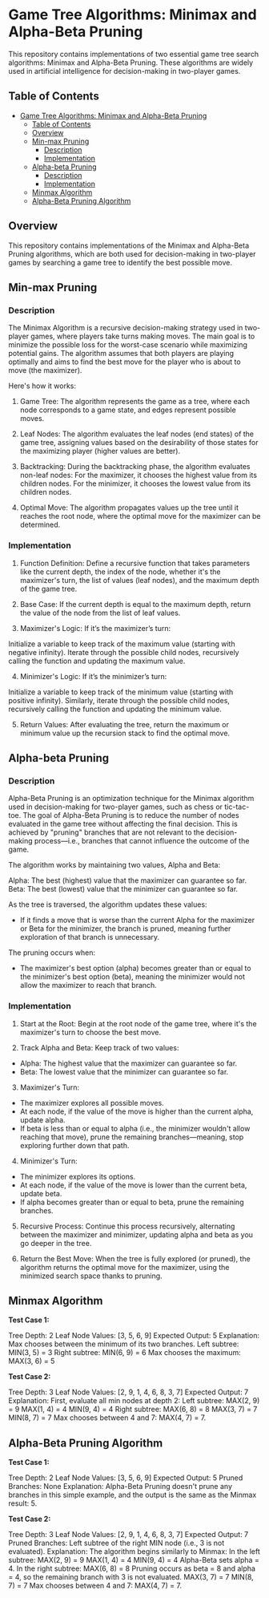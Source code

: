 # Game Tree Algorithms: Minimax and Alpha-Beta Pruning

This repository contains implementations of two essential game tree search algorithms: Minimax and Alpha-Beta Pruning. These algorithms are widely used in artificial intelligence for decision-making in two-player games.

## Table of Contents
- [Game Tree Algorithms: Minimax and Alpha-Beta Pruning](#game-tree-algorithms-minimax-and-alpha-beta-pruning)
  - [Table of Contents](#table-of-contents)
  - [Overview](#overview)
  - [Min-max Pruning](#min-max-pruning)
    - [Description](#description)
    - [Implementation](#implementation)
  - [Alpha-beta Pruning](#alpha-beta-pruning)
    - [Description](#description-1)
    - [Implementation](#implementation-1)
  - [Minmax Algorithm](#minmax-algorithm)
  - [Alpha-Beta Pruning Algorithm](#alpha-beta-pruning-algorithm)

## Overview

This repository contains implementations of the Minimax and Alpha-Beta Pruning algorithms, which are both used for decision-making in two-player games by searching a game tree to identify the best possible move. 

## Min-max Pruning

### Description

The Minimax Algorithm is a recursive decision-making strategy used in two-player games, where players take turns making moves. The main goal is to minimize the possible loss for the worst-case scenario while maximizing potential gains. The algorithm assumes that both players are playing optimally and aims to find the best move for the player who is about to move (the maximizer).

Here's how it works:

1. Game Tree: The algorithm represents the game as a tree, where each node corresponds to a game state, and edges represent possible moves.
   
2. Leaf Nodes: The algorithm evaluates the leaf nodes (end states) of the game tree, assigning values based on the desirability of those states for the maximizing player (higher values are better).
   
3. Backtracking:
During the backtracking phase, the algorithm evaluates non-leaf nodes:
For the maximizer, it chooses the highest value from its children nodes.
For the minimizer, it chooses the lowest value from its children nodes.

4. Optimal Move: The algorithm propagates values up the tree until it reaches the root node, where the optimal move for the maximizer can be determined.

### Implementation

1. Function Definition: Define a recursive function that takes parameters like the current depth, the index of the node, whether it's the maximizer's turn, the list of values (leaf nodes), and the maximum depth of the game tree.

2. Base Case: If the current depth is equal to the maximum depth, return the value of the node from the list of leaf values.

3. Maximizer's Logic: If it’s the maximizer’s turn:

Initialize a variable to keep track of the maximum value (starting with negative infinity).
Iterate through the possible child nodes, recursively calling the function and updating the maximum value.

4. Minimizer's Logic: If it’s the minimizer’s turn:

Initialize a variable to keep track of the minimum value (starting with positive infinity).
Similarly, iterate through the possible child nodes, recursively calling the function and updating the minimum value.

5. Return Values: After evaluating the tree, return the maximum or minimum value up the recursion stack to find the optimal move.
   
## Alpha-beta Pruning

### Description 

Alpha-Beta Pruning is an optimization technique for the Minimax algorithm used in decision-making for two-player games, such as chess or tic-tac-toe. The goal of Alpha-Beta Pruning is to reduce the number of nodes evaluated in the game tree without affecting the final decision. This is achieved by "pruning" branches that are not relevant to the decision-making process—i.e., branches that cannot influence the outcome of the game.

The algorithm works by maintaining two values, Alpha and Beta:

Alpha: The best (highest) value that the maximizer can guarantee so far.
Beta: The best (lowest) value that the minimizer can guarantee so far.

As the tree is traversed, the algorithm updates these values:

- If it finds a move that is worse than the current Alpha for the maximizer or Beta for the minimizer, the branch is pruned, meaning further exploration of that branch is unnecessary.
  
The pruning occurs when:

- The maximizer's best option (alpha) becomes greater than or equal to the minimizer's best option (beta), meaning the minimizer would not allow the maximizer to reach that branch.

### Implementation

1. Start at the Root: Begin at the root node of the game tree, where it's the maximizer's turn to choose the best move.

2. Track Alpha and Beta: Keep track of two values:

- Alpha: The highest value that the maximizer can guarantee so far.
- Beta: The lowest value that the minimizer can guarantee so far.
  
3. Maximizer's Turn:

- The maximizer explores all possible moves.
- At each node, if the value of the move is higher than the current alpha, update alpha.
- If beta is less than or equal to alpha (i.e., the minimizer wouldn't allow reaching that move), prune the remaining branches—meaning, stop exploring further down that path.
  
4. Minimizer's Turn:

- The minimizer explores its options.
- At each node, if the value of the move is lower than the current beta, update beta.
- If alpha becomes greater than or equal to beta, prune the remaining branches.

5. Recursive Process: Continue this process recursively, alternating between the maximizer and minimizer, updating alpha and beta as you go deeper in the tree.

6. Return the Best Move: When the tree is fully explored (or pruned), the algorithm returns the optimal move for the maximizer, using the minimized search space thanks to pruning.

## Minmax Algorithm

**Test Case 1:**

Tree Depth: 2
Leaf Node Values: [3, 5, 6, 9]
Expected Output: 5
Explanation:
Max chooses between the minimum of its two branches.
Left subtree: MIN(3, 5) = 3
Right subtree: MIN(6, 9) = 6
Max chooses the maximum: MAX(3, 6) = 5

**Test Case 2:**

Tree Depth: 3
Leaf Node Values: [2, 9, 1, 4, 6, 8, 3, 7]
Expected Output: 7
Explanation:
First, evaluate all min nodes at depth 2:
Left subtree:
MAX(2, 9) = 9
MAX(1, 4) = 4
MIN(9, 4) = 4
Right subtree:
MAX(6, 8) = 8
MAX(3, 7) = 7
MIN(8, 7) = 7
Max chooses between 4 and 7: MAX(4, 7) = 7.

## Alpha-Beta Pruning Algorithm

**Test Case 1:**

Tree Depth: 2
Leaf Node Values: [3, 5, 6, 9]
Expected Output: 5
Pruned Branches: None
Explanation:
Alpha-Beta Pruning doesn't prune any branches in this simple example, and the output is the same as the Minmax result: 5.

**Test Case 2:**

Tree Depth: 3
Leaf Node Values: [2, 9, 1, 4, 6, 8, 3, 7]
Expected Output: 7
Pruned Branches: Left subtree of the right MIN node (i.e., 3 is not evaluated).
Explanation:
The algorithm begins similarly to Minmax:
In the left subtree:
MAX(2, 9) = 9
MAX(1, 4) = 4
MIN(9, 4) = 4
Alpha-Beta sets alpha = 4.
In the right subtree:
MAX(6, 8) = 8
Pruning occurs as beta = 8 and alpha = 4, so the remaining branch with 3 is not evaluated.
MAX(3, 7) = 7
MIN(8, 7) = 7
Max chooses between 4 and 7: MAX(4, 7) = 7.

